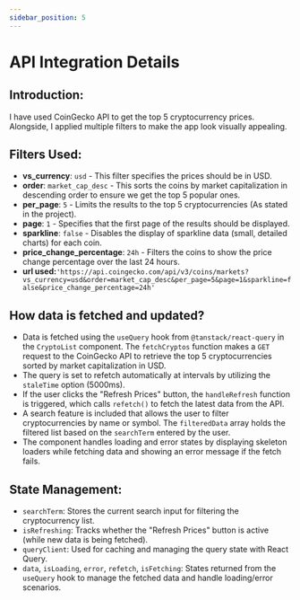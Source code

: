 ```yaml
---
sidebar_position: 5
---
```


# API Integration Details

## Introduction:
I have used CoinGecko API to get the top 5 cryptocurrency prices. Alongside, I applied multiple filters to make the app look visually appealing.

## Filters Used:
- **vs_currency**: `usd` - This filter specifies the prices should be in USD.
- **order**: `market_cap_desc` - This sorts the coins by market capitalization in descending order to ensure we get the top 5 popular ones.
- **per_page**: `5` - Limits the results to the top 5 cryptocurrencies (As stated in the project).
- **page**: `1` - Specifies that the first page of the results should be displayed.
- **sparkline**: `false` - Disables the display of sparkline data (small, detailed charts) for each coin.
- **price_change_percentage**: `24h` - Filters the coins to show the price change percentage over the last 24 hours.
- **url used:**`'https://api.coingecko.com/api/v3/coins/markets?vs_currency=usd&order=market_cap_desc&per_page=5&page=1&sparkline=false&price_change_percentage=24h'`


## How data is fetched and updated?
- Data is fetched using the `useQuery` hook from `@tanstack/react-query` in the `CryptoList` component. The `fetchCryptos` function makes a `GET` request to the CoinGecko API to retrieve the top 5 cryptocurrencies sorted by market capitalization in USD.
- The query is set to refetch automatically at intervals by utilizing the `staleTime` option (5000ms).
- If the user clicks the "Refresh Prices" button, the `handleRefresh` function is triggered, which calls `refetch()` to fetch the latest data from the API.
- A search feature is included that allows the user to filter cryptocurrencies by name or symbol. The `filteredData` array holds the filtered list based on the `searchTerm` entered by the user.
- The component handles loading and error states by displaying skeleton loaders while fetching data and showing an error message if the fetch fails.

## State Management:
- `searchTerm`: Stores the current search input for filtering the cryptocurrency list.
- `isRefreshing`: Tracks whether the "Refresh Prices" button is active (while new data is being fetched).
- `queryClient`: Used for caching and managing the query state with React Query.
- `data`, `isLoading`, `error`, `refetch`, `isFetching`: States returned from the `useQuery` hook to manage the fetched data and handle loading/error scenarios.
